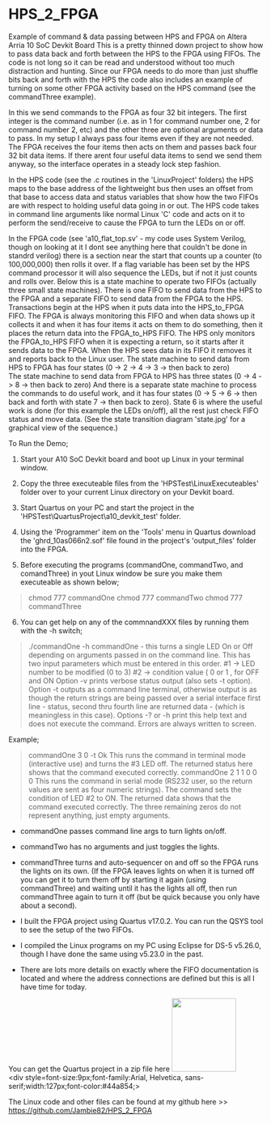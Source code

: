 # HPS_2_FPGA
Example of command &amp; data passing between HPS and FPGA on Altera Arria 10 SoC Devkit Board
  This is a pretty thinned down project to show how to pass data back and forth between the HPS to the FPGA using FIFOs.  The code
is not long so it can be read and understood without too much distraction and hunting.  Since our FPGA needs to do more than just
shuffle bits back and forth with the HPS the code also includes an example of turning on some other FPGA activity based on the
HPS command (see the commandThree example).

  In this we send commands to the FPGA as four 32 bit integers.  The first integer is the command number (i.e. as in 1 for 
command number one, 2 for command number 2, etc) and the other three are optional arguments or data to pass.  In my setup I 
always pass four items even if they are not needed.  The FPGA receives the four items then acts on them and passes back four 
32 bit data items.  If there arent four useful data items to send we send them anyway, so the interface operates in a steady 
lock step fashion.

  In the HPS code (see the .c routines in the 'LinuxProject' folders) the HPS maps to the base address of the lightweight bus 
then uses an offset from that base to access data and status variables that show how the two FIFOs are with respect to holding
useful data going in or out.  The HPS code takes in command line arguments like normal Linux 'C' code and acts on it to perform
the send/receive to cause the FPGA to turn the LEDs on or off.

  In the FPGA code (see 'a10_flat_top.sv' - my code uses System Verilog, though on looking at it I dont see anything here that 
couldn't be done in standrd verilog) there is a section near the start that counts up a counter (to 100,000,000) then rolls it over.
  If a flag variable has been set by the HPS command processor it will also sequence the LEDs, but if not it just counts and rolls over.
Below this is a state machine to operate two FIFOs (actually three small state machines).  There is one FIFO to send data from the 
HPS to the FPGA and a separate FIFO to send data from the FPGA to the HPS.
  Transactions begin at the HPS when it puts data into the HPS_to_FPGA FIFO.  The FPGA is always monitoring this FIFO and when data 
shows up it collects it and when it has four items it acts on them to do something, then it places the return data into the 
FPGA_to_HPS FIFO.  The HPS only monitors the FPGA_to_HPS FIFO when it is expecting a return, so it starts after it sends data to 
the FPGA.  When the HPS sees data in its FIFO it removes it and reports back to the Linux user.
  The state machine to send data from HPS to FPGA has four states (0 -> 2 -> 4 -> 3 -> then back to zero)  
  The state machine to send data from FPGA to HPS has three states (0 -> 4 -> 8 -> then back to zero)
  And there is a separate state machine to process the commands to do useful work, and it has four states (0 -> 5 -> 6 -> then 
back and forth with state 7 -> then back to zero).  State 6 is where the useful work is done (for this example the LEDs on/off), 
all the rest just check FIFO status and move data.  (See the state transition diagram 'state.jpg' for a graphical view of the sequence.)

To Run the Demo;
1. Start your A10 SoC Devkit board and boot up Linux in your terminal window.

2. Copy the three executeable files from the 'HPSTest\LinuxExecuteables' folder over to your current Linux directory 
on your Devkit board.

3. Start Quartus on your PC and start the project in the 'HPSTest\QuartusProject\a10_devkit_test' folder.

4. Using the 'Programmer' item on the 'Tools' menu in Quartus download the 
'ghrd_10as066n2.sof' file found in the project's 'output_files' folder into the FPGA.

5. Before executing the programs (commandOne, commandTwo, and comandThree) in yout Linux window be sure you make them 
executeable as shown below;
> chmod 777 commandOne
> chmod 777 commandTwo
> chmod 777 commandThree

6. You can get help on any of the commnandXXX files by running them with the -h switch;
> ./commandOne -h
commandOne - this turns a single LED On or Off depending on arguments
  passed in on the command line.
  This has two input parameters which must be entered in this order.
  #1 -> LED number to be modified (0 to 3)
  #2 -> condition value ( 0 or 1 , for OFF and ON
  Option -v prints verbose status output (also sets -t option).
  Option -t outputs as a command line terminal, otherwise output is
     as though the return strings are being passed over a serial interface
    first line - status, second thru fourth line are returned data - (which is
    meaningless in this case).
  Options -? or -h print this help text and does not execute the command.
  Errors are always written to screen.

  Example;
  > commandOne 3 0 -t
  > Ok
  This runs the command in terminal mode (interactive use) and turns the
  #3 LED off.  The returned status here shows that the command
  executed correctly.
  > commandOne 2 1
  > 1
  > 0
  > 0
  > 0
  This runs the command in serial mode (RS232 user, so the return values are
  sent as four numeric strings).  The command sets the condition of LED #2 to ON.
  The returned data shows that the command executed correctly.
  The three remaining zeros do not represent anything, just empty arguments.

- commandOne passes command line args to turn lights on/off.  
- commandTwo has no arguments and just toggles the lights.  
- commandThree turns and auto-sequencer on and off so the FPGA runs the lights on its own.  (If the FPGA leaves lights on when it 
is turned off you can get it to turn them off by starting it again (using commandThree) and waiting until it has the lights all off, 
then run commandThree again to turn it off (but be quick because you only have about a second).

- I built the FPGA project using Quartus v17.0.2.  You can run the QSYS tool to see the setup of the two FIFOs.
- I compiled the Linux programs on my PC using Eclipse for DS-5 v5.26.0, though I have done the same using v5.23.0 in the past.
- There are lots more details on exactly where the FIFO documentation is located and where the address connections are defined
but this is all I have time for today.

You can get the Quartus project in a zip file here <a href=http://www.filedropper.com/a10devkittest><img src=http://www.filedropper.com/download_button.png width=127 height=145 border=0/></a><br /><div style=font-size:9px;font-family:Arial, Helvetica, sans-serif;width:127px;font-color:#44a854;> </div>

The Linux code and other files can be found at my github here >> https://github.com/Jambie82/HPS_2_FPGA
